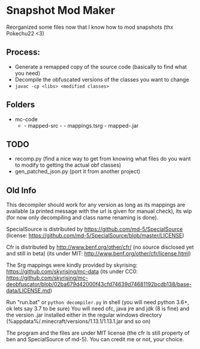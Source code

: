 # Snapshot Mod Maker

Reorganized some files now that I know how to mod snapshots (thx Pokechu22 <3)

## Process:
- Generate a remapped copy of the source code (basically to find what you need)
- Decompile the obfuscated versions of the classes you want to change
- ``javac -cp <libs> <modified classes>``

## Folders
- mc-code
  - <version>
    - mapped-src
    - <mod>
    - mappings.tsrg
    - mapped-<version>.jar

## TODO
- recomp.py (find a nice way to get from knowing what files do you want to modify to getting the actual obf classes)
- gen_patched_json.py (port it from another project)


## Old Info

This decompiler should work for any version as long as its mappings are available (a printed message with the url is given for manual check), its wip (for now only decompiling and class name renaming is done).


SpecialSource is distributed by https://github.com/md-5/SpecialSource (license: https://github.com/md-5/SpecialSource/blob/master/LICENSE)

Cfr is distributed by http://www.benf.org/other/cfr/ (no source disclosed yet and still in beta) (its under MIT: http://www.benf.org/other/cfr/license.html)


The Srg mappings were kindly provided by skyrising: https://github.com/skyrising/mc-data (its under CC0: https://github.com/skyrising/mc-deobfuscator/blob/02ba679d42000f43cfd74639d74681192bcdb138/base-data/LICENSE.md)

Run "run.bat" or `python decompiler.py` in shell (you will need python 3.6+, ok lets say 3.7 to be sure)
You will need ofc, java jre and jdk (8 is fine) and the version .jar installed either in the regular windows directory (%appdata%/.minecraft/versions/1.13.1/1.13.1.jar and so on)


The program and the files are under MIT license (the cfr ls still property of ben and SpecialSource of md-5). You can credit me or not, your choice.
